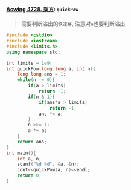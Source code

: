 #### [Acwing 4728. 乘方](https://www.acwing.com/problem/content/4731/): `quickPow`

> 需要判断溢出的`快速幂`, 注意对`a`也要判断溢出

```CPP
#include <cstdio>
#include <iostream>
#include <limits.h>
using namespace std;

int limits = 1e9;
int quickPow(long long a, int n){
    long long ans = 1;
    while(n != 0){
        if(a > limits)
            return -1;
        if(n & 1){
            if(ans*a > limits)
                return -1;
            ans *= a;
        }
        n >>= 1;
        a *= a;
    }
    return ans;
}
int main(){
    int a, n;
    scanf("%d %d", &a, &n);
    cout<<quickPow(a, n)<<endl;
    return 0;
}
```
